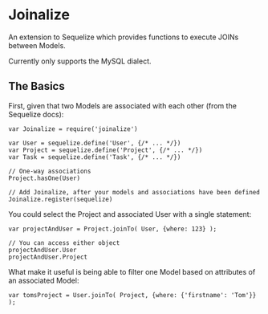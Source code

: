 Joinalize
=========

An extension to Sequelize which provides functions to execute JOINs between Models.

Currently only supports the MySQL dialect.

The Basics
----------

First, given that two Models are associated with each other (from the Sequelize docs):

    var Joinalize = require('joinalize')
    
    var User = sequelize.define('User', {/* ... */})
    var Project = sequelize.define('Project', {/* ... */})
    var Task = sequelize.define('Task', {/* ... */})

    // One-way associations
    Project.hasOne(User)
    
    // Add Joinalize, after your models and associations have been defined
    Joinalize.register(sequelize)

You could select the Project and associated User with a single statement:

    var projectAndUser = Project.joinTo( User, {where: 123} );
    
    // You can access either object
    projectAndUser.User
    projectAndUser.Project

What make it useful is being able to filter one Model based on attributes of an 
associated Model:

    var tomsProject = User.joinTo( Project, {where: {'firstname': 'Tom'}} );
